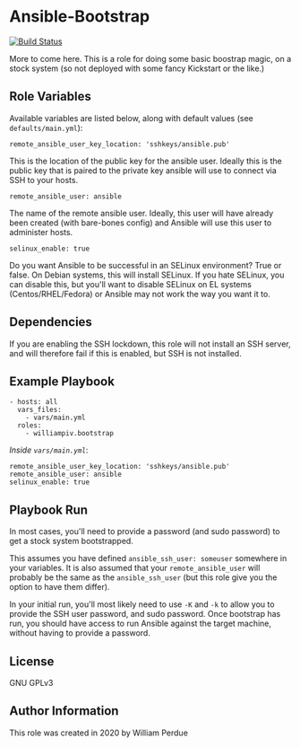 # Ansible-Bootstrap

[![Build Status](https://travis-ci.org/williampiv/ansible-role-bootstrap.svg?branch=master)](https://travis-ci.org/williampiv/ansible-role-bootstrap)

More to come here. This is a role for doing some basic boostrap magic, on a stock system (so not deployed with some fancy Kickstart or the like.)

## Role Variables

Available variables are listed below, along with default values (see `defaults/main.yml`):

    remote_ansible_user_key_location: 'sshkeys/ansible.pub'

This is the location of the public key for the ansible user. Ideally this is the public key that is paired to the private key ansible will use to connect via SSH to your hosts.

    remote_ansible_user: ansible

The name of the remote ansible user. Ideally, this user will have already been created (with bare-bones config) and Ansible will use this user to administer hosts.

    selinux_enable: true

Do you want Ansible to be successful in an SELinux environment? True or false. On Debian systems, this will install SELinux. If you hate SELinux, you can disable this, but you'll want to disable SELinux on EL systems (Centos/RHEL/Fedora) or Ansible may not work the way you want it to.

## Dependencies

If you are enabling the SSH lockdown, this role will not install an SSH server, and will therefore fail if this is enabled, but SSH is not installed.

## Example Playbook

    - hosts: all
      vars_files:
        - vars/main.yml
      roles:
        - williampiv.bootstrap

*Inside `vars/main.yml`*:

    remote_ansible_user_key_location: 'sshkeys/ansible.pub'
    remote_ansible_user: ansible
    selinux_enable: true

## Playbook Run

In most cases, you'll need to provide a password (and sudo password) to get a stock system bootstrapped.

This assumes you have defined `ansible_ssh_user: someuser` somewhere in your variables. It is also assumed that your `remote_ansible_user` will probably be the same as the `ansible_ssh_user` (but this role give you the option to have them differ).

In your initial run, you'll most likely need to use `-K` and `-k` to allow you to provide the SSH user password, and sudo password. Once bootstrap has run, you should have access to run Ansible against the target machine, without having to provide a password.

## License

GNU GPLv3

## Author Information

This role was created in 2020 by William Perdue
